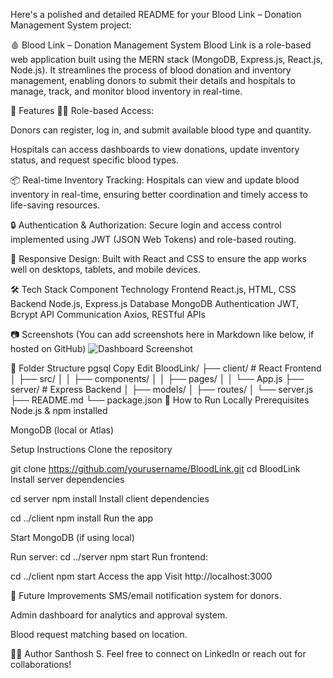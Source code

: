 Here's a polished and detailed README for your Blood Link – Donation Management System project:

🩸 Blood Link – Donation Management System
Blood Link is a role-based web application built using the MERN stack (MongoDB, Express.js, React.js, Node.js). It streamlines the process of blood donation and inventory management, enabling donors to submit their details and hospitals to manage, track, and monitor blood inventory in real-time.

🚀 Features
🧑‍⚕️ Role-based Access:

Donors can register, log in, and submit available blood type and quantity.

Hospitals can access dashboards to view donations, update inventory status, and request specific blood types.

📦 Real-time Inventory Tracking:
Hospitals can view and update blood inventory in real-time, ensuring better coordination and timely access to life-saving resources.

🔒 Authentication & Authorization:
Secure login and access control implemented using JWT (JSON Web Tokens) and role-based routing.

📱 Responsive Design:
Built with React and CSS to ensure the app works well on desktops, tablets, and mobile devices.

🛠️ Tech Stack
Component	Technology
Frontend	React.js, HTML, CSS
Backend	Node.js, Express.js
Database	MongoDB
Authentication	JWT, Bcrypt
API Communication	Axios, RESTful APIs

📷 Screenshots
(You can add screenshots here in Markdown like below, if hosted on GitHub)
![Dashboard Screenshot](./screenshots/dashboard.png)

📂 Folder Structure
pgsql
Copy
Edit
BloodLink/
├── client/               # React Frontend
│   ├── src/
│   │   ├── components/
│   │   ├── pages/
│   │   └── App.js
├── server/               # Express Backend
│   ├── models/
│   ├── routes/
│   └── server.js
├── README.md
└── package.json
🧪 How to Run Locally
Prerequisites
Node.js & npm installed

MongoDB (local or Atlas)

Setup Instructions
Clone the repository


git clone https://github.com/yourusername/BloodLink.git
cd BloodLink
Install server dependencies


cd server
npm install
Install client dependencies


cd ../client
npm install
Run the app

Start MongoDB (if using local)

Run server:
cd ../server
npm start
Run frontend:


cd ../client
npm start
Access the app
Visit http://localhost:3000

📌 Future Improvements
SMS/email notification system for donors.

Admin dashboard for analytics and approval system.

Blood request matching based on location.

👨‍💻 Author
Santhosh S.
Feel free to connect on LinkedIn or reach out for collaborations!
